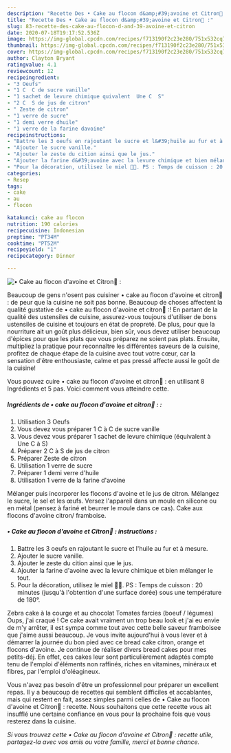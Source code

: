 ```yaml
---
description: "Recette Des • Cake au flocon d&amp;#39;avoine et Citron🍋 :"
title: "Recette Des • Cake au flocon d&amp;#39;avoine et Citron🍋 :"
slug: 83-recette-des-cake-au-flocon-d-and-39-avoine-et-citron
date: 2020-07-18T19:17:52.536Z
image: https://img-global.cpcdn.com/recipes/f713190f2c23e280/751x532cq70/•-cake-au-flocon-davoine-et-citron🍋-photo-principale-de-la-recette.jpg
thumbnail: https://img-global.cpcdn.com/recipes/f713190f2c23e280/751x532cq70/•-cake-au-flocon-davoine-et-citron🍋-photo-principale-de-la-recette.jpg
cover: https://img-global.cpcdn.com/recipes/f713190f2c23e280/751x532cq70/•-cake-au-flocon-davoine-et-citron🍋-photo-principale-de-la-recette.jpg
author: Clayton Bryant
ratingvalue: 4.1
reviewcount: 12
recipeingredient:
- "3 Oeufs"
- "1 C  C de sucre vanille"
- "1 sachet de levure chimique quivalent  Une C  S"
- "2 C  S de jus de citron"
- " Zeste de citron"
- "1 verre de sucre"
- "1 demi verre dhuile"
- "1 verre de la farine davoine"
recipeinstructions:
- "Battre les 3 oeufs en rajoutant le sucre et l&#39;huile au fur et à mesure."
- "Ajouter le sucre vanille."
- "Ajouter le zeste du cition ainsi que le jus."
- "Ajouter la farine d&#39;avoine avec la levure chimique et bien mélanger le tout."
- "Pour la décoration, utilisez le miel 🍯😊. PS : Temps de cuisson : 20 minutes (jusqu&#39;à l&#39;obtention d&#39;une surface dorée) sous une température de 180°."
categories:
- Resep
tags:
- cake
- au
- flocon

katakunci: cake au flocon 
nutrition: 190 calories
recipecuisine: Indonesian
preptime: "PT34M"
cooktime: "PT52M"
recipeyield: "1"
recipecategory: Dinner

---
```



![• Cake au flocon d&#39;avoine et Citron🍋 :](https://img-global.cpcdn.com/recipes/f713190f2c23e280/751x532cq70/•-cake-au-flocon-davoine-et-citron🍋-photo-principale-de-la-recette.jpg)

Beaucoup de gens n'osent pas cuisiner • cake au flocon d&#39;avoine et citron🍋 : de peur que la cuisine ne soit pas bonne. Beaucoup de choses affectent la qualité gustative de • cake au flocon d&#39;avoine et citron🍋 :! En partant de la qualité des ustensiles de cuisine, assurez-vous toujours d'utiliser de bons ustensiles de cuisine et toujours en état de propreté. De plus, pour que la nourriture ait un goût plus délicieux, bien sûr, vous devez utiliser beaucoup d'épices pour que les plats que vous préparez ne soient pas plats. Ensuite, multipliez la pratique pour reconnaître les différentes saveurs de la cuisine, profitez de chaque étape de la cuisine avec tout votre cœur, car la sensation d'être enthousiaste, calme et pas pressé affecte aussi le goût de la cuisine!

<!--inarticleads1-->

Vous pouvez cuire • cake au flocon d&#39;avoine et citron🍋 : en utilisant 8 Ingrédients et 5 pas. Voici comment vous atteindre cette.

##### Ingrédients de • cake au flocon d&#39;avoine et citron🍋 : :

1. Utilisation 3 Oeufs
1. Vous devez vous préparer 1 C à C de sucre vanille
1. Vous devez vous préparer 1 sachet de levure chimique (équivalent à Une C à S)
1. Préparer 2 C à S de jus de citron
1. Préparer  Zeste de citron
1. Utilisation 1 verre de sucre
1. Préparer 1 demi verre d&#39;huile
1. Utilisation 1 verre de la farine d&#39;avoine


Mélanger puis incorporer les flocons d&#39;avoine et le jus de citron. Mélangez le sucre, le sel et les œufs. Versez l&#39;appareil dans un moule en silicone ou en métal (pensez à fariné et beurrer le moule dans ce cas). Cake aux flocons d&#39;avoine citron/ framboise. 

<!--inarticleads2-->

##### • Cake au flocon d&#39;avoine et Citron🍋 : instructions :

1. Battre les 3 oeufs en rajoutant le sucre et l&#39;huile au fur et à mesure.
1. Ajouter le sucre vanille.
1. Ajouter le zeste du cition ainsi que le jus.
1. Ajouter la farine d&#39;avoine avec la levure chimique et bien mélanger le tout.
1. Pour la décoration, utilisez le miel 🍯😊. PS : Temps de cuisson : 20 minutes (jusqu&#39;à l&#39;obtention d&#39;une surface dorée) sous une température de 180°.


Zebra cake à la courge et au chocolat Tomates farcies (boeuf / légumes) Oups, j&#39;ai craqué ! Ce cake avait vraiment un trop beau look et j&#39;ai eu envie de m&#39;y arrêter, il est sympa comme tout avec cette belle saveur framboisee que j&#39;aime aussi beaucoup. Je vous invite aujourd&#39;hui à vous lever et à démarrer la journée du bon pied avec ce bread cake citron, orange et flocons d&#39;avoine. Je continue de réaliser divers bread cakes pour mes petits-déj. En effet, ces cakes leur sont particulièrement adaptés compte tenu de l&#39;emploi d&#39;éléments non raffinés, riches en vitamines, minéraux et fibres, par l&#39;emploi d&#39;oléagineux. 

<!--inarticleads1-->

<p>
Vous n'avez pas besoin d'être un professionnel pour préparer un excellent repas. Il y a beaucoup de recettes qui semblent difficiles et accablantes, mais qui restent en fait, assez simples parmi celles de • Cake au flocon d&#39;avoine et Citron🍋 : recette. Nous souhaitons que cette recette vous ait insufflé une certaine confiance en vous pour la prochaine fois que vous resterez dans la cuisine.
</p>

<p>
<i>Si vous trouvez cette • Cake au flocon d&#39;avoine et Citron🍋 : recette utile, partagez-la avec vos amis ou votre famille, merci et bonne chance.</i>
</p>
